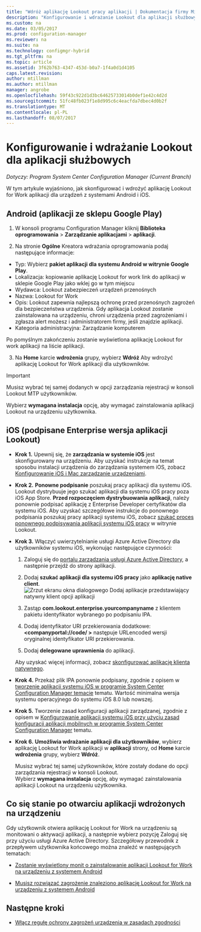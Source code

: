 ```yaml
---
title: "Wdróż aplikację Lookout pracy aplikacji | Dokumentacja firmy Microsoft"
description: "Konfigurowanie i wdrażanie Lookout dla aplikacji służbowych."
ms.custom: na
ms.date: 03/05/2017
ms.prod: configuration-manager
ms.reviewer: na
ms.suite: na
ms.technology: configmgr-hybrid
ms.tgt_pltfrm: na
ms.topic: article
ms.assetid: 3f62b763-4347-453d-b0a7-1f4a0d1d4105
caps.latest.revision: 
author: mtillman
ms.author: mtillman
manager: angrobe
ms.openlocfilehash: 59f43c922d1d3bc64625733014b0def1e42c4d2d
ms.sourcegitcommit: 51fc48fb023f1e8d995c6c4eacfda7dbec4d0b2f
ms.translationtype: MT
ms.contentlocale: pl-PL
ms.lasthandoff: 08/07/2017
---
```

# <a name="configure-and-deploy-lookout-for-work-apps"></a>Konfigurowanie i wdrażanie Lookout dla aplikacji służbowych

*Dotyczy: Program System Center Configuration Manager (Current Branch)*

W tym artykule wyjaśniono, jak skonfigurować i wdrożyć aplikację Lookout for Work aplikacji dla urządzeń z systemami Android i iOS.

## <a name="android-google-play-store-app"></a>Android (aplikacji ze sklepu Google Play)
1.  W konsoli programu Configuration Manager kliknij **Biblioteka oprogramowania** > **Zarządzanie aplikacjami** > **aplikacji**.

2.  Na stronie **Ogólne** Kreatora wdrażania oprogramowania podaj następujące informacje:
  * Typ: Wybierz **pakiet aplikacji dla systemu Android w witrynie Google Play**.
  * Lokalizacja: kopiowanie aplikację Lookout for work link do aplikacji w sklepie Google Play jako wklej go w tym miejscu
  * Wydawca: Lookout zabezpieczeń urządzeń przenośnych
  * Nazwa: Lookout for Work
  * Opis: Lookout zapewnia najlepszą ochronę przed przenośnych zagrożeń dla bezpieczeństwa urządzenia. Gdy aplikacja Lookout zostanie zainstalowana na urządzeniu, chroni urządzenia przed zagrożeniami i zgłasza alert możesz i administratorem firmy, jeśli znajdzie aplikacji.
  * Kategoria administracyjna: Zarządzanie komputerem

  Po pomyślnym zakończeniu zostanie wyświetlona aplikację Lookout for work aplikacji na liście aplikacji.

3.  Na **Home** karcie **wdrożenia** grupy, wybierz **Wdróż** Aby wdrożyć aplikację Lookout for Work aplikacji dla użytkowników.
>[!IMPORTANT]
>Musisz wybrać tej samej dodanych w opcji zarządzania rejestracji w konsoli Lookout MTP użytkowników.

  Wybierz **wymagana instalacja** opcję, aby wymagać zainstalowania aplikacji Lookout na urządzeniu użytkownika.

## <a name="ios-enterprise-signed-version-of-lookout-app"></a>iOS (podpisane Enterprise wersja aplikacji Lookout)

* **Krok 1.** Upewnij się, że **zarządzania w systemie iOS** jest skonfigurowany na urządzeniu. Aby uzyskać instrukcje na temat sposobu instalacji urządzenia do zarządzania systemem iOS, zobacz [Konfigurowanie iOS i Mac zarządzanie urządzeniami]().

* **Krok 2.** **Ponowne podpisanie** poszukaj pracy aplikacji dla systemu iOS. Lookout dystrybuuje jego szukać aplikacji dla systemu iOS pracy poza iOS App Store. **Przed rozpoczęciem dystrybuowania aplikacji**, należy ponownie podpisać aplikację z Enterprise Developer certyfikatów dla systemu iOS. Aby uzyskać szczegółowe instrukcje do ponownego podpisania poszukaj pracy aplikacji systemu iOS, zobacz [szukać proces ponownego podpisywania aplikacji systemu iOS pracy](https://personal.support.lookout.com/hc/en-us/articles/114094038714) w witrynie Lookout.


* **Krok 3.** Włączyć uwierzytelnianie usługi Azure Active Directory dla użytkowników systemu iOS, wykonując następujące czynności:
  1.  Zaloguj się do [portalu zarządzania usługi Azure Active Directory](https://manage.windowsazure.com), a następnie przejdź do strony aplikacji.
  2.  Dodaj **szukać aplikacji dla systemu iOS pracy** jako **aplikację native client**.
  ![Zrzut ekranu okna dialogowego Dodaj aplikacje przedstawiający natywny klient opcji aplikacji](media/aad-add-app.png)

  3. Zastąp **com.lookout.enterprise.yourcompanyname** z klientem pakietu identyfikator wybranego po podpisaniu IPA.
  4.  Dodaj identyfikator URI przekierowania dodatkowe:  **&lt;companyportal://code/ >** następuje URLencoded wersji oryginalnej identyfikator URI przekierowania.
  5.  Dodaj **delegowane uprawnienia** do aplikacji.

  Aby uzyskać więcej informacji, zobacz [skonfigurować aplikację klienta natywnego](https://azure.microsoft.com/en-us/documentation/articles/app-service-mobile-how-to-configure-active-directory-authentication/#optional-configure-a-native-client-application).


* **Krok 4.** Przekaż plik IPA ponownie podpisany, zgodnie z opisem w [tworzenie aplikacji systemu iOS w programie System Center Configuration Manager temacie](https://docs.microsoft.com/en-us/sccm/apps/get-started/creating-ios-applications) tematu. Wartość minimalna wersja systemu operacyjnego do systemu iOS 8.0 lub nowszej.


* **Krok 5.** Tworzenie zasad konfiguracji aplikacji zarządzanej, zgodnie z opisem w [Konfigurowanie aplikacji systemu iOS przy użyciu zasad konfiguracji aplikacji mobilnych w programie System Center Configuration Manager](https://docs.microsoft.com/en-us/sccm/apps/deploy-use/configure-ios-apps-with-app-configuration-policies) tematu.


* **Krok 6.** **Umożliwia wdrażanie aplikacji dla użytkowników**, wybierz aplikację Lookout for Work aplikacji w **aplikacji** strony, od **Home** karcie **wdrożenia** grupy, wybierz **Wdróż**.

  Musisz wybrać tej samej użytkowników, które zostały dodane do opcji zarządzania rejestracji w konsoli Lookout.  
Wybierz **wymagana instalacja** opcję, aby wymagać zainstalowania aplikacji Lookout na urządzeniu użytkownika.

## <a name="what-happens-when-the-deployed-app-is-opened-on-the-device"></a>Co się stanie po otwarciu aplikacji wdrożonych na urządzeniu




Gdy użytkownik otwiera aplikację Lookout for Work na urządzeniu są monitowani o aktywacji aplikacji, a następnie wybierz pozycję Zaloguj się przy użyciu usługi Azure Active Directory. Szczegółowy przewodnik z przepływem użytkownika końcowego można znaleźć w następujących tematach:

* [Zostanie wyświetlony monit o zainstalowanie aplikacji Lookout for Work na urządzeniu z systemem Android](http://docs.microsoft.com/intune/enduser/you-are-prompted-to-install-lookout-for-work-android)

* [Musisz rozwiązać zagrożenie znaleziono aplikację Lookout for Work na urządzeniu z systemem Android](http://docs.microsoft.com/intune/enduser/you-need-to-resolve-a-threat-found-by-lookout-for-work-android)

## <a name="next-steps"></a>Następne kroki
* [Włącz regułę ochrony zagrożeń urządzenia w zasadach zgodności](enable-device-threat-protection-rule-compliance-policy.md)
